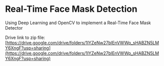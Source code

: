# Real-Time Face Mask Detection
Using Deep Learning and OpenCV to implement a Real-Time Face Mask Detector

Drive link to zip file: [https://drive.google.com/drive/folders/1lYZeNw27blEnVWWp_sHABZN5LMY6XngF?usp=sharing](https://drive.google.com/drive/folders/1lYZeNw27blEnVWWp_sHABZN5LMY6XngF?usp=sharing)

